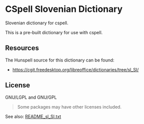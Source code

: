 # CSpell Slovenian Dictionary

Slovenian dictionary for cspell.

This is a pre-built dictionary for use with cspell.

<!--- @@inject: ../../static/requirements.md --->

<!--- @@inject: ./static/install.md --->

<!--- @@inject: ../../static/contributing.md --->

## Resources

The Hunspell source for this dictionary can be found:

- https://cgit.freedesktop.org/libreoffice/dictionaries/tree/sl_SI/

## License

GNU/LGPL and GNU/GPL

> Some packages may have other licenses included.

See also: [README_sl_SI.txt](https://github.com/streetsidesoftware/cspell-dicts/blob/main/dictionaries/sl_SIsrc/README_sl_SI.txt)

<!--- @@inject: ../../static/footer.md --->

